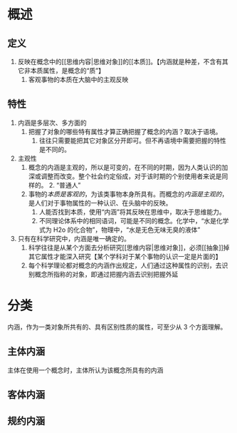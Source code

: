 # 概述
## 定义
1. 反映在概念中的[[思维内容|思维对象]]的[[本质]]。【内涵就是种差，不含有其它非本质属性，是概念的“质”】
	1. 客观事物的本质在大脑中的主观反映
## 特性
1. 内涵是多层次、多方面的
	1. 把握了对象的哪些特有属性才算正确把握了概念的内涵？取决于语境。
		1. 往往只需要能把其它对象区分开即可。但不再语境中需要把握的特性是不同的。
2. 主观性
	1. 概念的内涵是主观的，所以是可变的，在不同的时期，因为人类认识的加深或调整而改变。整个社会约定俗成，对于该时期的个别使用者来说是同样的。
		2. “普通人”
	2. 事物的*本质是客观的*，为该类事物本身所具有。而概念的*内涵是主观的*，是人们对于事物属性的一种认识、在头脑中的反映。
		1. 人能否找到本质，使用“内涵”将其反映在思维中，取决于思维能力。
		2. 不同理论体系中的相同语词，可能是不同的概念。化学中，“水是化学式为 H2o 的化合物”，物理中，“水是无色无味无臭的液体”
3. 只有在科学研究中，内涵是唯一确定的。
	1. 科学往往是从某个方面去分析研究[[思维内容|思维对象]]，必须[[抽象]]掉其它属性才能深入研究【某个学科对于某个事物的认识一定是片面的】
	2. 每个科学理论都对概念的内涵作出规定，人们通过这种属性的识别，去识别概念所指称的对象，即通过把握内涵去识别把握外延
# 分类
内涵，作为一类对象所共有的、具有区别性质的属性，可至少从 3 个方面理解。
## 主体内涵
主体在使用一个概念时，主体所认为该概念所具有的内涵
## 客体内涵

## 规约内涵
